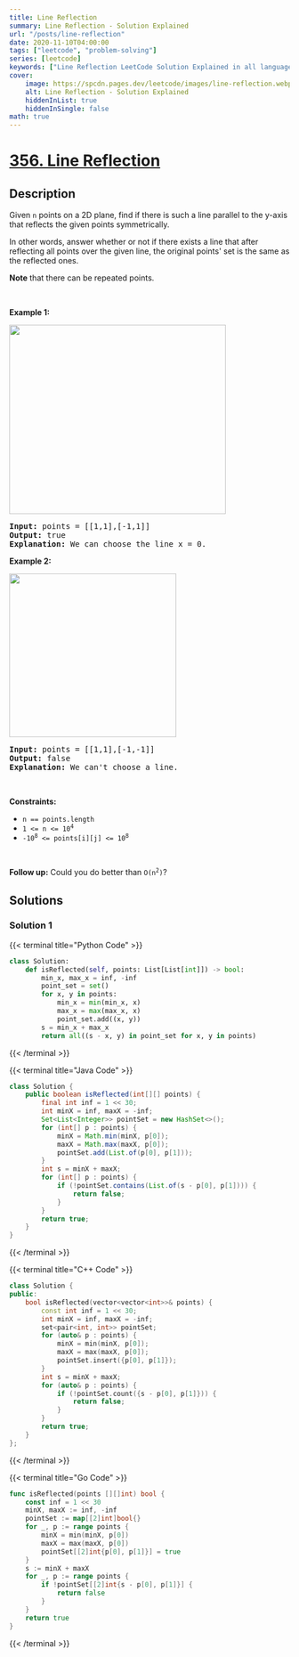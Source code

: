 ```yaml
---
title: Line Reflection
summary: Line Reflection - Solution Explained
url: "/posts/line-reflection"
date: 2020-11-10T04:00:00
tags: ["leetcode", "problem-solving"]
series: [leetcode]
keywords: ["Line Reflection LeetCode Solution Explained in all languages", "356", "leetcode question 356", "Line Reflection", "LeetCode", "leetcode solution in Python3 C++ Java Go PHP Ruby Swift TypeScript Rust C# JavaScript C", "GeeksforGeeks", "InterviewBit", "Coding Ninjas", "HackerRank", "HackerEarth", "CodeChef", "TopCoder", "AlgoExpert", "freeCodeCamp", "Codeforces", "GitHub", "AtCoder", "Samir Paul"]
cover:
    image: https://spcdn.pages.dev/leetcode/images/line-reflection.webp
    alt: Line Reflection - Solution Explained
    hiddenInList: true
    hiddenInSingle: false
math: true
---
```



# [356. Line Reflection](https://leetcode.com/problems/line-reflection)


## Description

<p>Given <code>n</code> points on a 2D plane, find if there is such a line parallel to the y-axis that reflects the given points symmetrically.</p>

<p>In other words, answer whether or not if there exists a line that after reflecting all points over the given line, the original points&#39; set is the same as the reflected ones.</p>

<p><strong>Note</strong> that there can be repeated points.</p>

<p>&nbsp;</p>
<p><strong class="example">Example 1:</strong></p>
<img alt="" src="https://spcdn.pages.dev/leetcode/problems/0356.Line%20Reflection/images/356_example_1.png" style="width: 389px; height: 340px;" />
<pre>
<strong>Input:</strong> points = [[1,1],[-1,1]]
<strong>Output:</strong> true
<strong>Explanation:</strong> We can choose the line x = 0.
</pre>

<p><strong class="example">Example 2:</strong></p>
<img alt="" src="https://spcdn.pages.dev/leetcode/problems/0356.Line%20Reflection/images/356_example_2.png" style="width: 300px; height: 294px;" />
<pre>
<strong>Input:</strong> points = [[1,1],[-1,-1]]
<strong>Output:</strong> false
<strong>Explanation:</strong> We can&#39;t choose a line.
</pre>

<p>&nbsp;</p>
<p><strong>Constraints:</strong></p>

<ul>
	<li><code>n == points.length</code></li>
	<li><code>1 &lt;= n &lt;= 10<sup>4</sup></code></li>
	<li><code>-10<sup>8</sup> &lt;= points[i][j] &lt;= 10<sup>8</sup></code></li>
</ul>

<p>&nbsp;</p>
<p><strong>Follow up:</strong> Could you do better than <code>O(n<sup>2</sup>)</code>?</p>

## Solutions

### Solution 1

<!-- tabs:start -->

{{< terminal title="Python Code" >}}
```python
class Solution:
    def isReflected(self, points: List[List[int]]) -> bool:
        min_x, max_x = inf, -inf
        point_set = set()
        for x, y in points:
            min_x = min(min_x, x)
            max_x = max(max_x, x)
            point_set.add((x, y))
        s = min_x + max_x
        return all((s - x, y) in point_set for x, y in points)
```
{{< /terminal >}}

{{< terminal title="Java Code" >}}
```java
class Solution {
    public boolean isReflected(int[][] points) {
        final int inf = 1 << 30;
        int minX = inf, maxX = -inf;
        Set<List<Integer>> pointSet = new HashSet<>();
        for (int[] p : points) {
            minX = Math.min(minX, p[0]);
            maxX = Math.max(maxX, p[0]);
            pointSet.add(List.of(p[0], p[1]));
        }
        int s = minX + maxX;
        for (int[] p : points) {
            if (!pointSet.contains(List.of(s - p[0], p[1]))) {
                return false;
            }
        }
        return true;
    }
}
```
{{< /terminal >}}

{{< terminal title="C++ Code" >}}
```cpp
class Solution {
public:
    bool isReflected(vector<vector<int>>& points) {
        const int inf = 1 << 30;
        int minX = inf, maxX = -inf;
        set<pair<int, int>> pointSet;
        for (auto& p : points) {
            minX = min(minX, p[0]);
            maxX = max(maxX, p[0]);
            pointSet.insert({p[0], p[1]});
        }
        int s = minX + maxX;
        for (auto& p : points) {
            if (!pointSet.count({s - p[0], p[1]})) {
                return false;
            }
        }
        return true;
    }
};
```
{{< /terminal >}}

{{< terminal title="Go Code" >}}
```go
func isReflected(points [][]int) bool {
	const inf = 1 << 30
	minX, maxX := inf, -inf
	pointSet := map[[2]int]bool{}
	for _, p := range points {
		minX = min(minX, p[0])
		maxX = max(maxX, p[0])
		pointSet[[2]int{p[0], p[1]}] = true
	}
	s := minX + maxX
	for _, p := range points {
		if !pointSet[[2]int{s - p[0], p[1]}] {
			return false
		}
	}
	return true
}
```
{{< /terminal >}}

<!-- tabs:end -->

<!-- end -->
